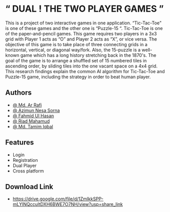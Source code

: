 
# “ DUAL ! THE TWO PLAYER GAMES ”

This is a project of two interactive games in one application. “Tic-Tac-Toe" is one of these games and the other one is “Puzzle-15 “. Tic-Tac-Toe is one of the paper-and-pencil games. This game requires two players in a 3x3 grid with Player 1 acts as “O” and Player 2 acts as “X”, or vice versa. The objective of this game is to take place of three connecting grids in a horizontal, vertical, or diagonal way/fork.  Also, the 15-puzzle is a well-known game which has a long history stretching back in the 1870's. The goal of the game is to arrange a shuffled set of 15 numbered tiles in ascending order, by sliding tiles into the one vacant space on a 4x4 grid. This research findings explain the common AI algorithm for Tic-Tac-Toe and Puzzle-15 game, including the strategy in order to beat human player.


## Authors

- [@ Md. Ar Rafi](https://github.com/ar-rafi-087)
- [@ Azimun Nesa Sorna](https://github.com/sorna-094)
- [@ Fahmid Ul Hasan](https://github.com/ar-rafi-087)
- [@ Riad Mahamud](https://github.com/sorna-094)
- [@ Md. Tamim Iqbal](https://github.com/skorp1onXD)

## Features

- Login
- Registration
- Dual Player
- Cross platform

## Download Link

- https://drive.google.com/file/d/1ZmIkkSPP-mLYlNQccuItDXH6BWE7O7NH/view?usp=share_link

